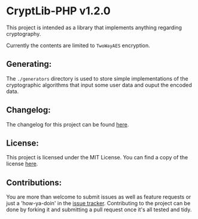 # CryptLib-PHP v1.2.0
This project is intended as a library that implements anything regarding
cryptography.

Currently the contents are limited to `TwoWayAES` encryption.

## Generating:
The `./generators` directory is used to store simple implementations of the cryptographic algorithms that input some user data and ouput the encoded data.

## Changelog:
The changelog for this project can be found [here](CHANGELOG.md).

## License:
This project is licensed under the MIT License. You can find a copy of the
license [here](LICENSE.md).

## Contributions:
You are more than welcome to submit issues as well as feature requests or just a
'how-ya-doin' in the [issue tracker](https://github.com/CytoDev/PHP-CryptLib/issues/new).
Contributing to the project can be done by forking it and submitting a pull
request once it's all tested and tidy.
